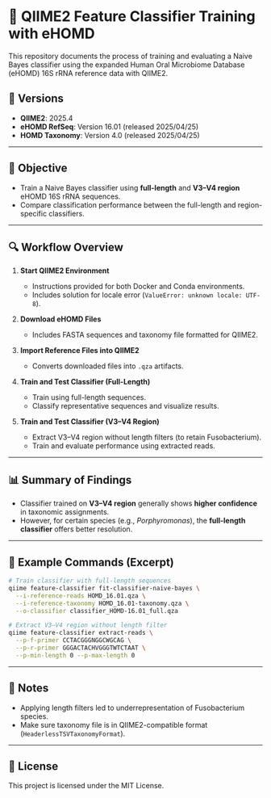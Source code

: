 # 🧬 QIIME2 Feature Classifier Training with eHOMD

This repository documents the process of training and evaluating a Naive Bayes classifier using the expanded Human Oral Microbiome Database (eHOMD) 16S rRNA reference data with QIIME2.

## 🔧 Versions

- **QIIME2**: 2025.4  
- **eHOMD RefSeq**: Version 16.01 (released 2025/04/25)  
- **HOMD Taxonomy**: Version 4.0 (released 2025/04/25)

---

## 🔹 Objective

- Train a Naive Bayes classifier using **full-length** and **V3–V4 region** eHOMD 16S rRNA sequences.
- Compare classification performance between the full-length and region-specific classifiers.

---

## 🔍 Workflow Overview

1. **Start QIIME2 Environment**  
   - Instructions provided for both Docker and Conda environments.
   - Includes solution for locale error (`ValueError: unknown locale: UTF-8`).

2. **Download eHOMD Files**  
   - Includes FASTA sequences and taxonomy file formatted for QIIME2.

3. **Import Reference Files into QIIME2**  
   - Converts downloaded files into `.qza` artifacts.

4. **Train and Test Classifier (Full-Length)**  
   - Train using full-length sequences.
   - Classify representative sequences and visualize results.

5. **Train and Test Classifier (V3–V4 Region)**  
   - Extract V3–V4 region without length filters (to retain Fusobacterium).
   - Train and evaluate performance using extracted reads.

---

## 📊 Summary of Findings

- Classifier trained on **V3–V4 region** generally shows **higher confidence** in taxonomic assignments.
- However, for certain species (e.g., *Porphyromonas*), the **full-length classifier** offers better resolution.

---

## 📁 Example Commands (Excerpt)

```bash
# Train classifier with full-length sequences
qiime feature-classifier fit-classifier-naive-bayes \
  --i-reference-reads HOMD_16.01.qza \
  --i-reference-taxonomy HOMD_16.01-taxonomy.qza \
  --o-classifier classifier_HOMD-16.01_full.qza
```

```bash
# Extract V3–V4 region without length filter
qiime feature-classifier extract-reads \
  --p-f-primer CCTACGGGNGGCWGCAG \
  --p-r-primer GGGACTACHVGGGTWTCTAAT \
  --p-min-length 0 --p-max-length 0
```

---

## 📌 Notes

- Applying length filters led to underrepresentation of Fusobacterium species.
- Make sure taxonomy file is in QIIME2-compatible format (`HeaderlessTSVTaxonomyFormat`).

---

## 📄 License

This project is licensed under the MIT License.
